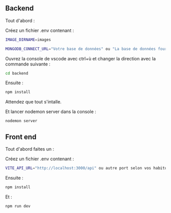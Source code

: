 Backend
--------

Tout d'abord :

Créez un fichier .env contenant :

```sh
IMAGE_DIRNAME=images
```

```sh
MONGODB_CONNECT_URL="Votre base de données" ou "La base de données fournit pour la soutenance"
```


Ouvrez la console de vscode avec ctrl+ù et changer la direction avec la commande suivante :

```sh
cd backend 
```


Ensuite :

```sh
npm install 
```

Attendez que tout s'intalle.

Et lancer nodemon server dans la console :

```sh
nodemon server
```


Front end
---------

Tout d'abord faites un :

Créez un fichier .env contenant :

```sh
VITE_API_URL="http://localhost:3000/api" ou autre port selon vos habitudes.
```

Ensuite :

```sh
npm install 
```

Et :

```sh
npm run dev 
```

